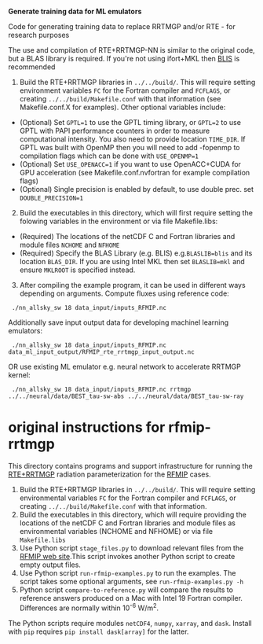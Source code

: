 **Generate training data for ML emulators** 

Code for generating training data to replace RRTMGP and/or RTE - for research purposes

The use and compilation of RTE+RRTMGP-NN is similar to the original code, but a BLAS library is required. If you're not using ifort+MKL then [BLIS](https://github.com/flame/blis) is recommended

1. Build the RTE+RRTMGP libraries in `../../build/`. This will require setting
environment variables `FC` for the Fortran compiler and `FCFLAGS`, or creating
`../../build/Makefile.conf` with that information (see Makefile.conf.X for examples). Other optional variables include:
- (Optional) Set `GPTL=1` to use the GPTL timing library, or `GPTL=2` to use GPTL with PAPI performance counters in order to measure computational intensity. You also need to provide location `TIME_DIR`. If GPTL was built with OpenMP then you will need to add -fopenmp to compilation flags which can be done with `USE_OPENMP=1`
- (Optional) Set `USE_OPENACC=1` if you want to use OpenACC+CUDA for GPU acceleration (see Makefile.conf.nvfortran for example compilation flags)
- (Optional) Single precision is enabled by default, to use double prec. set `DOUBLE_PRECISION=1`
2. Build the executables in this directory, which will first require setting the folowing variables in the environment or via file Makefile.libs:
- (Required) The locations of the netCDF C and Fortran libraries and module files `NCHOME` and `NFHOME`
- (Required) Specify the BLAS Library (e.g. BLIS) e.g.`BLASLIB=blis` and its location `BLAS_DIR`. If you are using Intel MKL then set `BLASLIB=mkl` and ensure `MKLROOT` is specified instead. 
3. After compiling the example program, it can be used in different ways depending on arguments. Compute fluxes using reference code:

` ./nn_allsky_sw 18 data_input/inputs_RFMIP.nc`

Additionally save input output data for developing machinel learning emulators:

` ./nn_allsky_sw 18 data_input/inputs_RFMIP.nc data_ml_input_output/RFMIP_rte_rrtmgp_input_output.nc`

OR use existing ML emulator e.g. neural network to accelerate RRTMGP kernel:

` ./nn_allsky_sw 18 data_input/inputs_RFMIP.nc rrtmgp ../../neural/data/BEST_tau-sw-abs ../../neural/data/BEST_tau-sw-ray`

# original instructions for rfmip-rrtmgp
This directory contains programs and support infrastructure for running
the [RTE+RRTMGP](https://github.com/RobertPincus/rte-rrtmgp) radiation parameterization for the
[RFMIP](https://www.earthsystemcog.org/projects/rfmip/) cases.

1. Build the RTE+RRTMGP libraries in `../../build/`. This will require setting
environmental variables `FC` for the Fortran compiler and `FCFLAGS`, or creating
`../../build/Makefile.conf` with that information.
2. Build the executables in this directory, which will require providing the
locations of the netCDF C and Fortran libraries and module files as environmental
variables (NCHOME and NFHOME) or via file `Makefile.libs`
3. Use Python script `stage_files.py` to download relevant files from the
[RFMIP web site](https://www.earthsystemcog.org/projects/rfmip/resources/).This script invokes another Python script to create empty output files.
4. Use Python script `run-rfmip-examples.py` to run the examples. The script takes
some optional arguments, see `run-rfmip-examples.py -h`
5. Python script `compare-to-reference.py` will compare the results to reference
answers produced on a Mac with Intel 19 Fortran compiler. Differences are normally
within 10<sup>-6</sup> W/m<sup>2</sup>.

The Python scripts require modules `netCDF4`, `numpy`, `xarray`, and `dask`.
Install with `pip` requires `pip install dask[array]` for the latter.
